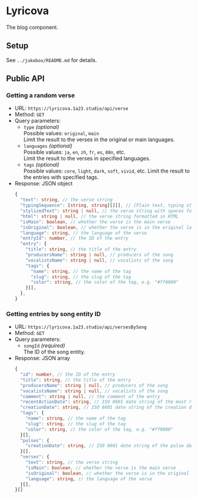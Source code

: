 # Lyricova

The blog component.

## Setup

See `../jukebox/README.md` for details.

## Public API

### Getting a random verse

- URL: `https://lyricova.1a23.studio/api/verse`
- Method: `GET`
- Query parameters:
  - `type` _(optional)_  
    Possible values: `original`, `main`  
    Limit the result to the verses in the original or main languages.
  - `languages` _(optional)_  
    Possible values: `ja`, `en`, `zh`, `fr`, `es`, `08n`, etc.  
    Limit the result to the verses in specified languages.
  - `tags` _(optional)_  
    Possible values: `core`, `light`, `dark`, `soft`, `vivid`, etc. Limit the
    result to the entries with specified tags.
- Response: JSON object
  ```typescript
  {
    "text": string, // the verse string
    "typingSequence": [string, string][][], // [Plain text, typing string] of each word on each line
    "stylizedText": string | null, // the verse string with spaces for alignment
    "html": string | null, // the verse string formatted in HTML
    "isMain": boolean, // whether the verse is the main verse
    "isOriginal": boolean, // whether the verse is in the original language
    "language": string, // the language of the verse
    "entryId": number, // the ID of the entry
    "entry": {
      "title": string, // the title of the entry
      "producersName": string | null, // producers of the song
      "vocalistsName": string | null, // vocalists of the song
      "tags": {
        "name": string, // the name of the tag
        "slug": string, // the slug of the tag
        "color": string, // the color of the tag, e.g. "#ff0000"
      }[],
    },
  }
  ```

### Getting entries by song entity ID

- URL: `https://lyricova.1a23.studio/api/versesBySong`
- Method: `GET`
- Query parameters:
  - `songId` _(required)_  
    The ID of the song entity.
- Response: JSON array
  ```typescript
  {
    "id": number, // the ID of the entry
    "title": string, // the title of the entry
    "producersName": string | null, // producers of the song
    "vocalistsName": string | null, // vocalists of the song
    "comment": string | null, // the comment of the entry
    "recentActionDate": string, // ISO 8601 date string of the most recent action
    "creationDate": string, // ISO 8601 date string of the creation date
    "tags": {
      "name": string, // the name of the tag
      "slug": string, // the slug of the tag
      "color": string, // the color of the tag, e.g. "#ff0000"
    }[],
    "pulses": {
      "creationDate": string, // ISO 8601 date string of the pulse date
    }[],
    "verses": {
      "text": string, // the verse string
      "isMain": boolean, // whether the verse is the main verse
      "isOriginal": boolean, // whether the verse is in the original language
      "language": string, // the language of the verse
    }[],
  }[]
  ```
